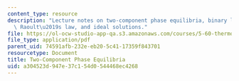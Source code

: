 ```yaml
---
content_type: resource
description: "Lecture notes on two-component phase equilibria, binary liquid-gas mixtures,\
  \ Raoult\u2019s law, and ideal solutions."
file: https://ol-ocw-studio-app-qa.s3.amazonaws.com/courses/5-60-thermodynamics-kinetics-spring-2008/a304523d947e37c154d0544468ec4268_lec_20.pdf
file_type: application/pdf
parent_uid: 74591afb-232e-eb20-5c41-17359f843701
resourcetype: Document
title: Two-Component Phase Equilibria
uid: a304523d-947e-37c1-54d0-544468ec4268
---
```

